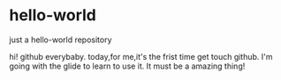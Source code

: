 # hello-world
just a hello-world repository

hi! github everybaby.
today,for me,it's the frist time get touch github.
I'm going with the glide to learn to use it.
It must be a amazing thing!

